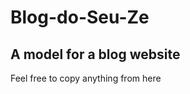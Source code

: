<h1> Blog-do-Seu-Ze </h1>

<h2>A model for a blog website</h2>

<p>Feel free to copy anything from here</p>
